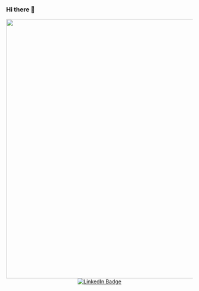 ### Hi there 👋



<div id="header" align="center">
  <img src="https://giffiles.alphacoders.com/169/169088.gif" width="700"/>
</div>

<div id="badges" align="center">
  <a href="https://t.me/quality_pleasure">
    <img src="https://img.shields.io/badge/LinkedIn-blue?style=for-the-badge&logo=linkedin&logoColor=white" alt="LinkedIn Badge"/>
  </a>
</div>
<!--
**StanislaVolchkov/StanislaVolchkov** is a ✨ _special_ ✨ repository because its `README.md` (this file) appears on your GitHub profile.

Here are some ideas to get you started:

- 🔭 I’m currently working on ...
- 🌱 I’m currently learning ...
- 👯 I’m looking to collaborate on ...
- 🤔 I’m looking for help with ...
- 💬 Ask me about ...
- 📫 How to reach me: ...
- 😄 Pronouns: ...
- ⚡ Fun fact: ...
-->
